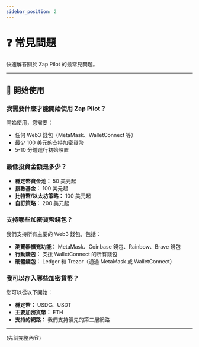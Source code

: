 ```yaml
---
sidebar_position: 2
---
```


# ❓ 常見問題

快速解答關於 Zap Pilot 的最常見問題。

---

## 🚀 開始使用

### 我需要什麼才能開始使用 Zap Pilot？

開始使用，您需要：

- 任何 Web3 錢包（MetaMask、WalletConnect 等）
- 最少 100 美元的支持加密貨幣
- 5-10 分鐘進行初始設置

### 最低投資金額是多少？

- **穩定幣資金池：** 50 美元起
- **指數基金：** 100 美元起
- **比特幣/以太坊策略：** 100 美元起
- **自訂策略：** 200 美元起

### 支持哪些加密貨幣錢包？

我們支持所有主要的 Web3 錢包，包括：

- **瀏覽器擴充功能：** MetaMask、Coinbase 錢包、Rainbow、Brave 錢包
- **行動錢包：** 支援 WalletConnect 的所有錢包
- **硬體錢包：** Ledger 和 Trezor（通過 MetaMask 或 WalletConnect）

### 我可以存入哪些加密貨幣？

您可以從以下開始：

- **穩定幣：** USDC、USDT
- **主要加密貨幣：** ETH
- **支持的網路：** 我們支持領先的第二層網路

---

(先前完整內容)
